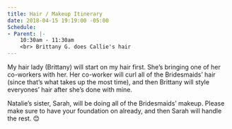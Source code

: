```yaml
---
title: Hair / Makeup Itinerary
date: 2018-04-15 19:19:00 -05:00
Schedule:
- Parent: |-
    10:30am - 11:30am
    <br> Brittany G. does Callie's hair
---
```


My hair lady (Brittany) will start on my hair first. She’s bringing one of her co-workers with her. Her co-worker will curl all of the Bridesmaids’ hair (since that’s what takes up the most time), and then Brittany will style everyones’ hair after she’s done with mine. 

Natalie’s sister, Sarah, will be doing all of the Bridesmaids’ makeup. Please make sure to have your foundation on already, and then Sarah will handle the rest. 😊